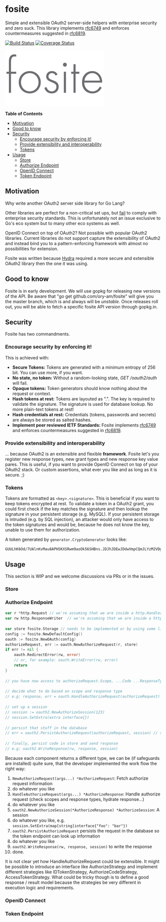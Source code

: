 # fosite
Simple and extensible OAuth2 server-side helpers with enterprise security and zero suck.
This library implements [rfc6749](https://tools.ietf.org/html/rfc6749) and enforces countermeasures suggested in [rfc6819](https://tools.ietf.org/html/rfc6819).

[![Build Status](https://travis-ci.org/ory-am/fosite.svg?branch=master)](https://travis-ci.org/ory-am/fosite?branch=master)
[![Coverage Status](https://coveralls.io/repos/ory-am/fosite/badge.svg?branch=master&service=github)](https://coveralls.io/github/ory-am/fosite?branch=master)

![Fosite Logo](fosite.png)

<!-- START doctoc generated TOC please keep comment here to allow auto update -->
<!-- DON'T EDIT THIS SECTION, INSTEAD RE-RUN doctoc TO UPDATE -->
**Table of Contents**

- [Motivation](#motivation)
- [Good to know](#good-to-know)
- [Security](#security)
  - [Encourage security by enforcing it!](#encourage-security-by-enforcing-it)
  - [Provide extensibility and interoperability](#provide-extensibility-and-interoperability)
  - [Tokens](#tokens)
- [Usage](#usage)
  - [Store](#store)
  - [Authorize Endpoint](#authorize-endpoint)
  - [OpenID Connect](#openid-connect)
  - [Token Endpoint](#token-endpoint)

<!-- END doctoc generated TOC please keep comment here to allow auto update -->

## Motivation

Why write another OAuth2 server side library for Go Lang?

Other libraries are perfect for a non-critical set ups, but [fail](https://github.com/RangelReale/osin/issues/107) to comply with enterprise security standards.
This is unfortunately not an issue exclusive to Go's eco system but to many other eco systems as well.

OpenID Connect on top of OAuth2? Not possible with popular OAuth2 libraries. Current libraries do not support capture
the extensibility of OAuth2 and instead bind you to a pattern-enforcing framework with almost no possibilities for extension.

Fosite was written because [Hydra](https://github.com/ory-am/hydra) required a more secure and extensible OAuth2 library
then the one it was using.

## Good to know

Fosite is in early development. We will use gopkg for releasing new versions of the API.
Be aware that "go get github.com/ory-am/fosite" will give you the master branch, which is and always will be *unstable*.
Once releases roll out, you will be able to fetch a specific fosite API version through gopkg.in.

## Security

Fosite has two commandments.

### Encourage security by enforcing it!

This is achieved with:
* **Secure Tokens:** Tokens are generated with a minimum entropy of 256 bit. You can use more, if you want.
* **No state, no token:** Without a random-looking state, *GET /oauth2/auth* will fail.
* **Opaque tokens:** Token generators should know nothing about the request or context.
* **Hash tokens at rest:** Tokens are layouted as "<key>.<signature>". The key is required to validate the signature. The signature is used for database lookup. No more plain-text tokens at rest!
* **Hash credentials at rest:** Credentials (tokens, passwords and secrets) are always be stored as salted hashes.
* **Implement peer reviewed IETF Standards:** Fosite implements [rfc6749](https://tools.ietf.org/html/rfc6749) and enforces countermeasures suggested in [rfc6819](https://tools.ietf.org/html/rfc6819).

### Provide extensibility and interoperability

... because OAuth2 is an extensible and flexible **framework**. Fosite let's you register new response types, new grant
types and new response key value pares. This is useful, if you want to provide OpenID Connect on top of your
OAuth2 stack. Or custom assertions, what ever you like and as long as it is secure. ;)

### Tokens

Tokens are formatted as `<key>.<signature>`. This is beneficial if you want to keep tokens encrypted at rest.
To validate a token in a OAuth2 grant, you could first check if the key matches the signature and then lookup the signature
in your persistent storage (e.g. MySQL). If your persistent storage is intruded (e.g. by SQL injection), an attacker would
only have access to the token signatures and would be, because he does not know the key, unable to use them for authorization.

A token generated by `generator.CryptoGenerator` looks like:

```
GUULhK6Od/7UAlnKvMau8APHSKXSRwm9aoOk56SHBns.JDJhJDEwJDdwVmpCQmJLYzM2VDg1VHJ5aEdVOE81NVdRSkt6bHBHR1QwOC9pbTNFWmpQRXliTWRPeDQy
```

## Usage

This section is WIP and we welcome discussions via PRs or in the issues.

### Store

### Authorize Endpoint

```go
var r *http.Request // we're assuming that we are inside a http.Handler
var rw http.ResponseWriter  // we're assuming that we are inside a http.Handler

var store fosite.Storage // needs to be implemented or by using some library
config := fosite.NewDefaultConfig()
oauth := fosite.NewOAuth(config)
authorizeRequest, err := oauth.NewAuthorizeRequest(r, store)
if err != nil {
    oauth.RedirectError(rw, error)
    // or, for example: oauth.WriteError(rw, error)
    return
}

// you have now access to authorizeRequest.Scope, ...Code ...ResponseTypes ...Scopes ...

// decide what to do based on scope and response type
// e.g: response, err = oauth.HandleAuthorizeRequest(authorizeRequest)

// set up a session
// session := oauth2.NewAuthorizeSession(123)
// session.SetExtra(extra interface{})

// persist that stuff in the database
// err = oauth2.PersistAuthorizeRequest(authorizeRequest, session) // sets e.g. session.Persistent = true

// finally, persist code in store and send response
// e.g: oauth2.WriteResponse(rw, response, session)
```

Because each component returns a different type, we can be (if safeguards are installed) quite sure, that the developer
implemented the work flow the right way:

1. `NewAuthorizeRequest(args...) *AuthorizeRequest`: Fetch authorize request information
2. do whatever you like
3. `HandleAuthorizeRequest(args...) *AuthorizeResponse`: Handle authorize request (check scopes and response types, hydrate response...)
4. do whatever you like
5. `oauth2.NewAuthorizeSession(*AuthorizeResponse) *AuthorizeSession`: A session
6. do whatever you like, e.g. `session.SetExtra(map[string]interface{"foo": "bar"})`
7. `oauth2.PersistAuthorizeRequest` persists the request in the database so the token endpoint can look up information
8. do whatever you like
9. `oauth2.WriteResponse(rw, response, session)` to write the response
10. done.

It is not clear yet how HandleAuthorizeRequest could be extensible. It might be possible to introduce an interface like AuthorizeStrategy
and implement different strategies like IDTokenStrategy, AuthorizeCodeStrategy, AccessTokenStrategy.
What could be tricky though is to define a good response / result model because the strategies be very different in execution logic and requirements.

### OpenID Connect

### Token Endpoint